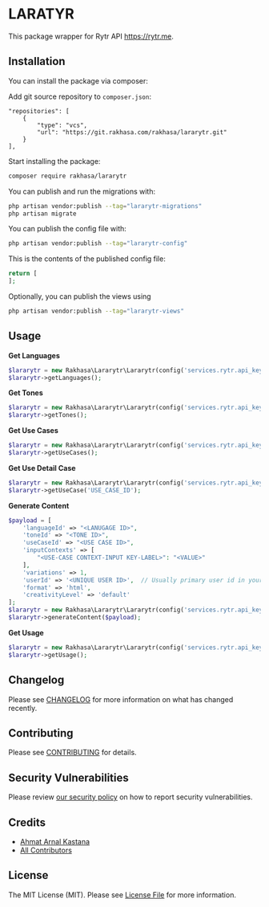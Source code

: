 # LARATYR

This package wrapper for Rytr API https://rytr.me.

## Installation

You can install the package via composer:

Add git source repository to `composer.json`:
```
"repositories": [
    {
        "type": "vcs",
        "url": "https://git.rakhasa.com/rakhasa/lararytr.git"
    }
],
```
Start installing the package:
```bash
composer require rakhasa/lararytr
```

You can publish and run the migrations with:

```bash
php artisan vendor:publish --tag="lararytr-migrations"
php artisan migrate
```

You can publish the config file with:

```bash
php artisan vendor:publish --tag="lararytr-config"
```

This is the contents of the published config file:

```php
return [
];
```

Optionally, you can publish the views using

```bash
php artisan vendor:publish --tag="lararytr-views"
```

## Usage

**Get Languages**
```php
$lararytr = new Rakhasa\Lararytr\Lararytr(config('services.rytr.api_key'));
$lararytr->getLanguages();
```

**Get Tones**
```php
$lararytr = new Rakhasa\Lararytr\Lararytr(config('services.rytr.api_key'));
$lararytr->getTones();
```

**Get Use Cases**
```php
$lararytr = new Rakhasa\Lararytr\Lararytr(config('services.rytr.api_key'));
$lararytr->getUseCases();
```

**Get Use Detail Case**
```php
$lararytr = new Rakhasa\Lararytr\Lararytr(config('services.rytr.api_key'));
$lararytr->getUseCase('USE_CASE_ID');
```

**Generate Content**
```php
$payload = [
    'languageId' => "<LANUGAGE ID>",
    'toneId' => "<TONE ID>",
    'useCaseId' => "<USE CASE ID>",
    'inputContexts' => [
        "<USE-CASE CONTEXT-INPUT KEY-LABEL>": "<VALUE>"
    ],
    'variations' => 1, 
    'userId' => '<UNIQUE USER ID>',  // Usually primary user id in your database
    'format' => 'html', 
    'creativityLevel' => 'default'
];
$lararytr = new Rakhasa\Lararytr\Lararytr(config('services.rytr.api_key'));
$lararytr->generateContent($payload);
```

**Get Usage**
```php
$lararytr = new Rakhasa\Lararytr\Lararytr(config('services.rytr.api_key'));
$lararytr->getUsage();
```

## Changelog

Please see [CHANGELOG](CHANGELOG.md) for more information on what has changed recently.

## Contributing

Please see [CONTRIBUTING](CONTRIBUTING.md) for details.

## Security Vulnerabilities

Please review [our security policy](../../security/policy) on how to report security vulnerabilities.

## Credits

- [Ahmat Arnal Kastana](https://github.com/arnal)
- [All Contributors](../../contributors)

## License

The MIT License (MIT). Please see [License File](LICENSE.md) for more information.

